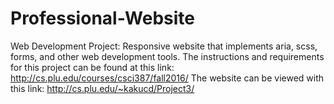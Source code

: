 # Professional-Website
Web Development Project: Responsive website that implements aria, scss, forms, and other web development tools.
The instructions and requirements for this project can be found at this link: http://cs.plu.edu/courses/csci387/fall2016/ 
The website can be viewed with this link: http://cs.plu.edu/~kakucd/Project3/
